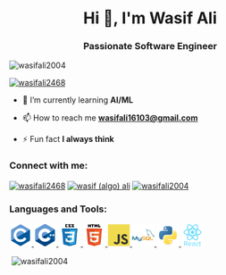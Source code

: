 <h1 align="center">Hi 👋, I'm Wasif Ali</h1>
<h3 align="center">Passionate Software Engineer</h3>

<p align="left"> <img src="https://komarev.com/ghpvc/?username=wasifali2004&label=Profile%20views&color=0e75b6&style=flat" alt="wasifali2004" /> </p>

<p align="left"> <a href="https://twitter.com/wasifali2468" target="blank"><img src="https://img.shields.io/twitter/follow/wasifali2468?logo=twitter&style=for-the-badge" alt="wasifali2468" /></a> </p>

- 🌱 I’m currently learning **AI/ML**

- 📫 How to reach me **wasifali16103@gmail.com**

- ⚡ Fun fact **I always think**

<h3 align="left">Connect with me:</h3>
<p align="left">
<a href="https://twitter.com/wasifali2468" target="blank"><img align="center" src="https://raw.githubusercontent.com/rahuldkjain/github-profile-readme-generator/master/src/images/icons/Social/twitter.svg" alt="wasifali2468" height="30" width="40" /></a>
<a href="https://linkedin.com/in/wasif (algo) ali" target="blank"><img align="center" src="https://raw.githubusercontent.com/rahuldkjain/github-profile-readme-generator/master/src/images/icons/Social/linked-in-alt.svg" alt="wasif (algo) ali" height="30" width="40" /></a>
<a href="https://www.leetcode.com/wasifali2004" target="blank"><img align="center" src="https://raw.githubusercontent.com/rahuldkjain/github-profile-readme-generator/master/src/images/icons/Social/leet-code.svg" alt="wasifali2004" height="30" width="40" /></a>
</p>

<h3 align="left">Languages and Tools:</h3>
<p align="left"> <a href="https://www.cprogramming.com/" target="_blank" rel="noreferrer"> <img src="https://raw.githubusercontent.com/devicons/devicon/master/icons/c/c-original.svg" alt="c" width="40" height="40"/> </a> <a href="https://www.w3schools.com/cpp/" target="_blank" rel="noreferrer"> <img src="https://raw.githubusercontent.com/devicons/devicon/master/icons/cplusplus/cplusplus-original.svg" alt="cplusplus" width="40" height="40"/> </a> <a href="https://www.w3schools.com/css/" target="_blank" rel="noreferrer"> <img src="https://raw.githubusercontent.com/devicons/devicon/master/icons/css3/css3-original-wordmark.svg" alt="css3" width="40" height="40"/> </a> <a href="https://www.w3.org/html/" target="_blank" rel="noreferrer"> <img src="https://raw.githubusercontent.com/devicons/devicon/master/icons/html5/html5-original-wordmark.svg" alt="html5" width="40" height="40"/> </a> <a href="https://developer.mozilla.org/en-US/docs/Web/JavaScript" target="_blank" rel="noreferrer"> <img src="https://raw.githubusercontent.com/devicons/devicon/master/icons/javascript/javascript-original.svg" alt="javascript" width="40" height="40"/> </a> <a href="https://www.mysql.com/" target="_blank" rel="noreferrer"> <img src="https://raw.githubusercontent.com/devicons/devicon/master/icons/mysql/mysql-original-wordmark.svg" alt="mysql" width="40" height="40"/> </a> <a href="https://www.python.org" target="_blank" rel="noreferrer"> <img src="https://raw.githubusercontent.com/devicons/devicon/master/icons/python/python-original.svg" alt="python" width="40" height="40"/> </a> <a href="https://reactjs.org/" target="_blank" rel="noreferrer"> <img src="https://raw.githubusercontent.com/devicons/devicon/master/icons/react/react-original-wordmark.svg" alt="react" width="40" height="40"/> </a> </p>

<p>&nbsp;<img align="center" src="https://github-readme-stats.vercel.app/api?username=wasifali2004&show_icons=true&locale=en" alt="wasifali2004" /></p>
